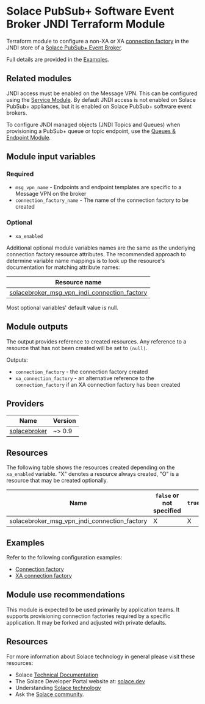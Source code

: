 # Solace PubSub+ Software Event Broker JNDI Terraform Module

Terraform module to configure a non-XA or XA [connection factory](https://docs.solace.com/API/Solace-JMS-API/Connection-Factories.htm) in the JNDI store of a [Solace PubSub+ Event Broker](https://solace.com/products/event-broker/). 

Full details are provided in the [Examples](#examples).

## Related modules

JNDI access must be enabled on the Message VPN. This can be configured using the [Service Module](). By default JNDI access is not enabled on Solace PubSub+ appliances, but it is enabled on Solace PubSub+ software event brokers.

To configure JNDI managed objects (JNDI Topics and Queues) when provisioning a PubSub+ queue or topic endpoint, use the [Queues & Endpoint Module]().

## Module input variables

### Required

* `msg_vpn_name` - Endpoints and endpoint templates are specific to a Message VPN on the broker
* `connection_factory_name` - The name of the connection factory to be created

### Optional

* `xa_enabled`

Additional optional module variables names are the same as the underlying connection factory resource attributes. The recommended approach to determine variable name mappings is to look up the resource's documentation for matching attribute names:

| Resource name |
|---------------|
|[solacebroker_msg_vpn_jndi_connection_factory](https://registry.terraform.io/providers/SolaceProducts/solacebroker/latest/docs/resources/msg_vpn_jndi_connection_factory#optional)|

Most optional variables' default value is null.

## Module outputs

The output provides reference to created resources. Any reference to a resource that has not been created will be set to `(null)`.

Outputs:
* `connection_factory` - the connection factory created
* `xa_connection_factory` - an alternative reference to the `connection_factory` if an XA connection factory has been created

## Providers

| Name | Version |
|------|---------|
| <a name="provider_solacebroker"></a> [solacebroker](#provider\_solacebroker) | ~> 0.9 |

## Resources

The following table shows the resources created depending on the `xa_enabled` variable. "X" denotes a resource always created, "O" is a resource that may be created optionally.

| Name | `false` or not specified | `true` |
|------|------|------|
| solacebroker_msg_vpn_jndi_connection_factory | X | X |

## Examples

Refer to the following configuration examples:

- [Connection factory](examples/connection-factory)
- [XA connection factory](examples/xa-connection-factory)

## Module use recommendations

This module is expected to be used primarily by application teams. It supports provisioning connection factories required by a specific application. It may be forked and adjusted with private defaults.

## Resources

For more information about Solace technology in general please visit these resources:

- Solace [Technical Documentation](https://docs.solace.com/)
- The Solace Developer Portal website at: [solace.dev](//solace.dev/)
- Understanding [Solace technology](//solace.com/products/platform/)
- Ask the [Solace community](//dev.solace.com/community/).
